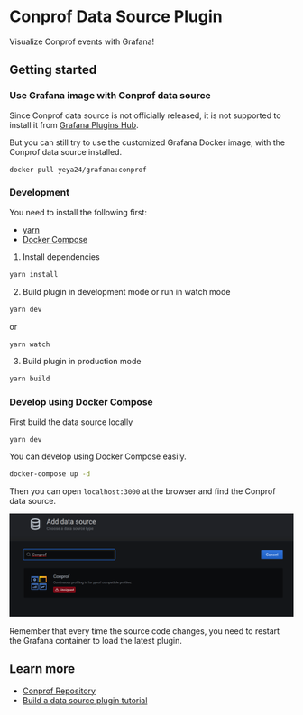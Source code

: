 # Conprof Data Source Plugin

Visualize Conprof events with Grafana!

## Getting started

### Use Grafana image with Conprof data source

Since Conprof data source is not officially released, it is not supported to install it from [Grafana Plugins Hub](https://grafana.com/grafana/plugins).

But you can still try to use the customized Grafana Docker image, with the Conprof data source installed.

```bash
docker pull yeya24/grafana:conprof
```

### Development

You need to install the following first:

- [yarn](https://yarnpkg.com/)
- [Docker Compose](https://docs.docker.com/compose/)

1. Install dependencies
```BASH
yarn install
```
2. Build plugin in development mode or run in watch mode
```BASH
yarn dev
```
or
```BASH
yarn watch
```
3. Build plugin in production mode
```BASH
yarn build
```

### Develop using Docker Compose

First build the data source locally

```bash
yarn dev
```

You can develop using Docker Compose easily.

```bash
docker-compose up -d
```

Then you can open `localhost:3000` at the browser and find the Conprof data source.

![find data source](assets/find-data-source.png)

Remember that every time the source code changes, you need to restart the Grafana container to load the latest plugin.

## Learn more
- [Conprof Repository](https://github.com/conprof/conprof)
- [Build a data source plugin tutorial](https://grafana.com/tutorials/build-a-data-source-plugin)
